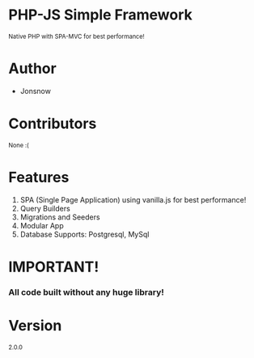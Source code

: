 # PHP-JS Simple Framework
<small>Native PHP with SPA-MVC for best performance!</small>

# Author
<ul>
	<li>Jonsnow</li>
</ul>

# Contributors
<small>None :(</small>

# Features
<ol>
	<li>SPA (Single Page Application) using vanilla.js for best performance!</li>
	<li>Query Builders</li>
	<li>Migrations and Seeders</li>
	<li>Modular App</li>
	<li>Database Supports: Postgresql, MySql</li>
</ol>

# IMPORTANT!
<h3>All code built without any huge library!</h3>

# Version
<small>2.0.0</small>